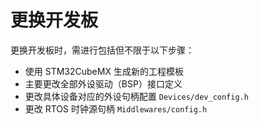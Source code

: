 # 更换开发板


更换开发板时，需进行包括但不限于以下步骤：

* 使用 STM32CubeMX 生成新的工程模板
* 主要更改全部外设驱动（BSP）接口定义
* 更改具体设备对应的外设句柄配置 `Devices/dev_config.h`
* 更改 RTOS 时钟源句柄 `Middlewares/config.h`